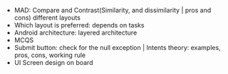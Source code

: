 - MAD: Compare and Contrast(Similarity, and dissimilarity | pros and cons) different layouts
- Which layout is preferred: depends on tasks
- Android architecture: layered architecture
- MCQS
- Submit button: check for the null exception | Intents theory: examples, pros, cons, working rule
- UI Screen design on board
